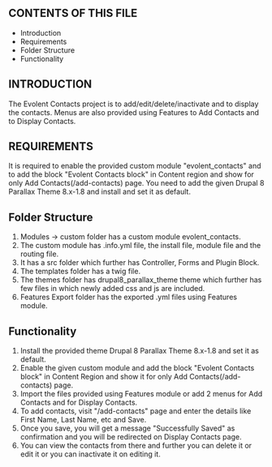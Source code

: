 CONTENTS OF THIS FILE
---------------------

 * Introduction
 * Requirements
 * Folder Structure
 * Functionality


INTRODUCTION
------------

The Evolent Contacts project is to add/edit/delete/inactivate and to display the contacts.
Menus are also provided using Features to Add Contacts and to Display Contacts.


REQUIREMENTS
-------------

It is required to enable the provided custom module "evolent_contacts" and to add the block "Evolent Contacts block" in Content region and show for only Add Contacts(/add-contacts) page.
You need to add the given Drupal 8 Parallax Theme 8.x-1.8 and install and set it as default.


Folder Structure
----------------

1. Modules -> custom folder has a custom module evolent_contacts.
2. The custom module has .info.yml file, the install file, module file and the routing file.
3. It has a src folder which further has Controller, Forms and Plugin Block.
4. The templates folder has a twig file.
5. The themes folder has drupal8_parallax_theme theme which further has few files in which newly added css and js are included.
6. Features Export folder has the exported .yml files using Features module.


Functionality
-------------

1. Install the provided theme Drupal 8 Parallax Theme 8.x-1.8 and set it as default.
2. Enable the given custom module and add the block "Evolent Contacts block" in Content Region and show it for only Add Contacts(/add-contacts) page.
3. Import the files provided using Features module or add 2 menus for Add Contacts and for Display Contacts.
4. To add contacts, visit "/add-contacts" page and enter the details like First Name, Last Name, etc and Save.
5. Once you save, you will get a message "Successfully Saved" as confirmation and you will be redirected on Display Contacts page.
6. You can view the contacts from there and further you can delete it or edit it or you can inactivate it on editing it.

